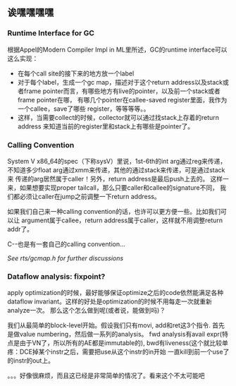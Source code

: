 
诶嘿嘿嘿嘿
----------

### Runtime Interface for GC

根据Appel的Modern Compiler Impl in ML里所述，GC的runtime interface可以这么实现：

- 在每个call site的接下来的地方放一个label
- 对于每个label，生成一个gc map，描述对于这个return address以及stack或者frame
pointer而言，有哪些地方有live的pointer，以及前一个stack或者frame pointer在哪，
有哪几个pointer在callee-saved register里面，我作为一个callee，save了哪些
register，等等等等。。
- 这样，当需要collect的时候，collector就可以通过找stack上存着的return address
来知道当前的register里和stack上有哪些是pointer了。

### Calling Convention

System V x86\_64的spec（下称sysV）里说，1st-6th的int arg通过reg来传递，
不知道多少float arg通过xmm来传递，其他的通过stack来传递，可是通过stack来
传递的arg居然属于caller！另外，return address是最后push上去的。
这样一来，如果想要实现proper tailcall，那么只要caller和callee的signature不同，
我们都必须让caller在jump之前调整一下return address。

如果我们自己来一种calling convention的话，也许可以更方便一些。比如我们可以让
argument属于callee，return address属于caller，这样就不用调整return addr了。

C--也是有一套自己的calling convention...

_See rts/gcmap.h for further discussions_

### Dataflow analysis: fixpoint?

apply optimization的时候，最好能够保证optimize之后的code依然能满足各种dataflow
invariant。这样的好处是optimization的时候不用每走一次就重新analyze一次。
那么这个怎么做到呢(或者说，能做到吗)？

我们从最简单的block-level开始。假设我们只有movi, add和ret这3个指令.
首先是做value numbering，然后做一系列的analysis。
fwd analysis有avail expr(特点是由于VN了，所以所有的AE都是immutable的),
bwd有liveness(这个就比较单疼：DCE掉某个instr之后，需要把use从这个instr的in开始
一直kill到前一个use了的instr的out上。

。。。好像很麻烦，而且这已经是非常简单的情况了。看来这个不太可能吧
